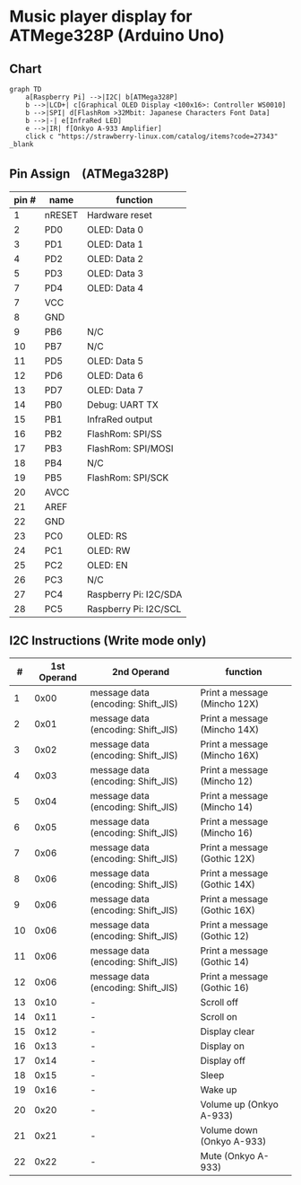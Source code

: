 # Music player display for ATMege328P (Arduino Uno)

## Chart
```mermaid
graph TD
    a[Raspberry Pi] -->|I2C| b[ATMega328P]
    b -->|LCD+| c[Graphical OLED Display <100x16>: Controller WS0010]
    b -->|SPI| d[FlashRom >32Mbit: Japanese Characters Font Data]
    b -->|-| e[InfraRed LED]
    e -->|IR| f[Onkyo A-933 Amplifier]
    click c "https://strawberry-linux.com/catalog/items?code=27343" _blank
```

## Pin Assign　(ATMega328P)

| pin # | name | function | 
| --- | --- | --- |
| 1 | nRESET  | Hardware reset |
| 2 | PD0 | OLED: Data 0 |
| 3 | PD1 | OLED: Data 1 |
| 4 | PD2 | OLED: Data 2 |
| 5 | PD3 | OLED: Data 3 |
| 7 | PD4 | OLED: Data 4 |
| 7 | VCC |  |
| 8 | GND |  |
| 9 | PB6 | N/C |
| 10 | PB7 | N/C |
| 11 | PD5 | OLED: Data 5 |
| 12 | PD6 | OLED: Data 6 |
| 13 | PD7 | OLED: Data 7 |
| 14 | PB0 | Debug: UART TX |
| 15 | PB1 | InfraRed output |
| 16 | PB2 | FlashRom: SPI/SS |
| 17 | PB3 | FlashRom: SPI/MOSI |
| 18 | PB4 | N/C |
| 19 | PB5 | FlashRom: SPI/SCK |
| 20 | AVCC |  |
| 21 | AREF |  |
| 22 | GND |  |
| 23 | PC0 | OLED: RS |
| 24 | PC1 | OLED: RW |
| 25 | PC2 | OLED: EN |
| 26 | PC3 | N/C |
| 27 | PC4 | Raspberry Pi: I2C/SDA |
| 28 | PC5 | Raspberry Pi: I2C/SCL |

## I2C Instructions (Write mode only)
| # | 1st Operand | 2nd Operand | function | 
| --- | --- | --- | --- |
| 1 | 0x00  | message data (encoding: Shift_JIS) | Print a message (Mincho 12X) |
| 2 | 0x01  | message data (encoding: Shift_JIS) | Print a message (Mincho 14X) |
| 3 | 0x02  | message data (encoding: Shift_JIS) | Print a message (Mincho 16X) |
| 4 | 0x03  | message data (encoding: Shift_JIS) | Print a message (Mincho 12) |
| 5 | 0x04  | message data (encoding: Shift_JIS) | Print a message (Mincho 14) |
| 6 | 0x05  | message data (encoding: Shift_JIS) | Print a message (Mincho 16) |
| 7 | 0x06  | message data (encoding: Shift_JIS) | Print a message (Gothic 12X) |
| 8 | 0x06  | message data (encoding: Shift_JIS) | Print a message (Gothic 14X) |
| 9 | 0x06  | message data (encoding: Shift_JIS) | Print a message (Gothic 16X) |
| 10 | 0x06  | message data (encoding: Shift_JIS) | Print a message (Gothic 12) |
| 11 | 0x06  | message data (encoding: Shift_JIS) | Print a message (Gothic 14) |
| 12 | 0x06  | message data (encoding: Shift_JIS) | Print a message (Gothic 16) |
| 13 | 0x10 | - | Scroll off |
| 14 | 0x11 | - | Scroll on |
| 15 | 0x12 | - | Display clear |
| 16 | 0x13 | - | Display on |
| 17 | 0x14 | - | Display off |
| 18 | 0x15 | - | Sleep |
| 19 | 0x16 | - | Wake up |
| 20 | 0x20 | - | Volume up (Onkyo A-933) |
| 21 | 0x21 | - | Volume down (Onkyo A-933) |
| 22 | 0x22 | - | Mute (Onkyo A-933) |
